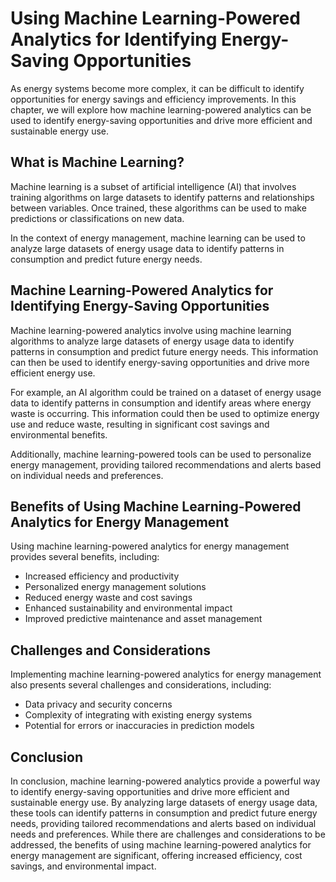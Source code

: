 # Using Machine Learning-Powered Analytics for Identifying Energy-Saving Opportunities

As energy systems become more complex, it can be difficult to identify opportunities for energy savings and efficiency improvements. In this chapter, we will explore how machine learning-powered analytics can be used to identify energy-saving opportunities and drive more efficient and sustainable energy use.

What is Machine Learning?
-------------------------

Machine learning is a subset of artificial intelligence (AI) that involves training algorithms on large datasets to identify patterns and relationships between variables. Once trained, these algorithms can be used to make predictions or classifications on new data.

In the context of energy management, machine learning can be used to analyze large datasets of energy usage data to identify patterns in consumption and predict future energy needs.

Machine Learning-Powered Analytics for Identifying Energy-Saving Opportunities
------------------------------------------------------------------------------

Machine learning-powered analytics involve using machine learning algorithms to analyze large datasets of energy usage data to identify patterns in consumption and predict future energy needs. This information can then be used to identify energy-saving opportunities and drive more efficient energy use.

For example, an AI algorithm could be trained on a dataset of energy usage data to identify patterns in consumption and identify areas where energy waste is occurring. This information could then be used to optimize energy use and reduce waste, resulting in significant cost savings and environmental benefits.

Additionally, machine learning-powered tools can be used to personalize energy management, providing tailored recommendations and alerts based on individual needs and preferences.

Benefits of Using Machine Learning-Powered Analytics for Energy Management
--------------------------------------------------------------------------

Using machine learning-powered analytics for energy management provides several benefits, including:

* Increased efficiency and productivity
* Personalized energy management solutions
* Reduced energy waste and cost savings
* Enhanced sustainability and environmental impact
* Improved predictive maintenance and asset management

Challenges and Considerations
-----------------------------

Implementing machine learning-powered analytics for energy management also presents several challenges and considerations, including:

* Data privacy and security concerns
* Complexity of integrating with existing energy systems
* Potential for errors or inaccuracies in prediction models

Conclusion
----------

In conclusion, machine learning-powered analytics provide a powerful way to identify energy-saving opportunities and drive more efficient and sustainable energy use. By analyzing large datasets of energy usage data, these tools can identify patterns in consumption and predict future energy needs, providing tailored recommendations and alerts based on individual needs and preferences. While there are challenges and considerations to be addressed, the benefits of using machine learning-powered analytics for energy management are significant, offering increased efficiency, cost savings, and environmental impact.


